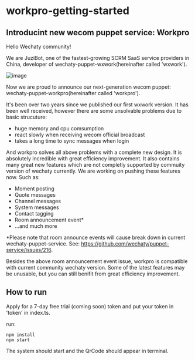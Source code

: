 # workpro-getting-started

## Introducint new wecom puppet service: Workpro
Hello Wechaty community!

We are JuziBot, one of the fastest-growing SCRM SaaS service providers in China, developer of wechaty-puppet-wxwork(hereinafter called 'wxwork').

![image](https://user-images.githubusercontent.com/13669999/209262332-43531e61-bf70-434b-b820-0deb63776218.png)

Now we are proud to announce our next-generation wecom puppet: wechaty-puppet-workpro(hereinafter called 'workpro').

It's been over two years since we published our first wxwork version. It has been well received, however there are some unsolvable problems due to basic strucuture:
- huge memory and cpu comsumption
- react slowly when receiving wecom official broadcast
- takes a long time to sync messages when login

And workpro solves all above problems with a complete new design. It is absolutely incredible with great efficiency improvement. It also contains many great new features which are not completly supported by commuity version of wechaty currently. We are working on pushing these features now. Such as:
- Moment posting
- Quote messages
- Channel messages
- System messages
- Contact tagging
- Room announcement event*
- ...and much more

*Please note that room announce events will cause break down in current wechaty-puppet-service. See: https://github.com/wechaty/puppet-service/issues/216.

Besides the above room announcement event issue, workpro is compatible with current community wechaty version. Some of the latest features may be unusable, but you can still benifit from great efficiency improvement.

## How to run
Apply for a 7-day free trial (coming soon) token and put your token in 'token' in index.ts.

run: 
```
npm install
npm start
```

The system should start and the QrCode should appear in terminal.

